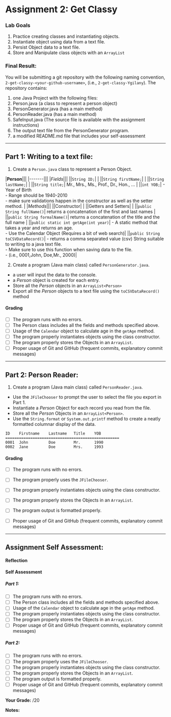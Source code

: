 # Assignment 2: Get Classy
<!-- 🚀🚀🚀🚀 SCROLL DOWN AND FILL OUT THE SELF EVALUATION SECTION 🚀🚀🚀🚀 -->

<!--⬇⬇⬇⬇⬇⬇ DO NOT MODIFY THIS SECTION ⬇⬇⬇⬇⬇⬇ -->
### Lab Goals
1. Practice creating classes and instantiating objects.
2. Instantiate object using data from a text file.
3. Persist Object data to a text file.
4. Store and Manipulate class objects with an `ArrayList`

### Final Result:
You will be submitting a git repository with the following naming
convention, `2-get-classy-<your-github-username>`, (i.e., `2-get-classy-Ygilany`). The repository contains:
1. one Java Project with the following files:
  1. Person.java (a class to represent a person object)
  2. PersonGenerator.java (has a main method)
  3. PersonReader.java (has a main method)
  4. SafeInput.java (The source file is available with the assignment instructions)
  5. The output text file from the PersonGenerator program.
2. a modified README.md file that includes your self-assessment
----

## Part 1: Writing to a text file:

1. Create a `Person.java` class to represent a Person Object.

  |**Person**|||
  |-------|||
  |*Fields*|||
  ||`String ID;`| |
  ||`String firstName;`| |
  ||`String lastName;`| |
  ||`String title;`| Mr., Mrs., Ms., Prof., Dr., Hon., ... |
  ||`int YOB;`| - Year of Birth <br/> - Range should be 1940-2010 <br/> - make sure validations happen in the constructor as well as the setter method. |
  |*Methods*|||
  ||Constructor| |
  ||Getters and Setters| |
  ||`public String fullName()`| returns a concatenation of the first and last names |
  ||`public String formalName()`| returns a concatenation of the title and the full name |
  ||`public static int getAge(int year)`| - A static method that takes a year and returns an age. <br/> - Use the Calendar Object (Requires a bit of web search)|
  ||`public String toCSVDataRecord()`| - returns a comma separated value (csv) String suitable to writing to a java text file. <br/> - Make sure to use this function when saving data to the file. <br/> - (i.e., 0001,John, Doe,Mr., 2000)|

2. Create a program (Java main class) called `PersonGenerator.java`.
  - a user will input the data to the console.
  - a *Person* object is created for each entry.
  - Store all the *Person* objects in an `ArrayList<Person>`
  - Export all the  *Person* objects to a text file using the `toCSVDataRecord()` method

#### Grading
- [ ] The program runs with no errors.
- [ ] The Person class includes all the fields and methods specified above.
- [ ] Usage of the `Calendar` object to calculate age in the `getAge` method.
- [ ] The program properly instantiates objects using the class constructor.
- [ ] The program properly stores the Objects in an `ArrayList`.
- [ ] Proper usage of Git and GitHub (frequent commits, explanatory commit messages)
----

## Part 2: Person Reader:

1. Create a program (Java main class) called `PersonReader.java`.
  - Use the `JFileChooser` to prompt the user to select the file you export in Part 1.
  - Instantiate a *Person* Object for each record you read from the file.
  - Store all the *Person* Objects in an `ArrayList<Person>`.
  - Use the `String.format` or `System.out.printf` method to create a neatly formatted columnar display of the data.

```
ID    Firstname    Lastname   Title    YOB
==================================================
0001  John         Doe        Mr.      1990
0002  Jane         Doe        Mrs.     1993
```

#### Grading
- [ ] The program runs with no errors.
- [ ] The program properly uses the `JFileChooser`.
- [ ] The program properly instantiates objects using the class constructor.
- [ ] The program properly stores the Objects in an `ArrayList`.
- [ ] The program output is formatted properly.
- [ ] Proper usage of Git and GitHub (frequent commits, explanatory commit messages)


<!--⬆⬆⬆⬆⬆⬆ DO NOT MODIFY THIS SECTION ⬆⬆⬆⬆⬆⬆ -->
 -----
 
## Assignment Self Assessment:
#### Reflection
[//]: <> (share your thoughts on the assignment, things you learnt and would like to remember when you look back at this assignment)


#### Self Assessment
##### Part 1:
- [ ] The program runs with no errors.
- [ ] The Person class includes all the fields and methods specified above.
- [ ] Usage of the `Calendar` object to calculate age in the `getAge` method.
- [ ] The program properly instantiates objects using the class constructor.
- [ ] The program properly stores the Objects in an `ArrayList`.
- [ ] Proper usage of Git and GitHub (frequent commits, explanatory commit messages)

##### Part 2:
- [ ] The program runs with no errors.
- [ ] The program properly uses the `JFileChooser`.
- [ ] The program properly instantiates objects using the class constructor.
- [ ] The program properly stores the Objects in an `ArrayList`.
- [ ] The program output is formatted properly.
- [ ] Proper usage of Git and GitHub (frequent commits, explanatory commit messages)

**Your Grade:**  /20

**Notes:**
